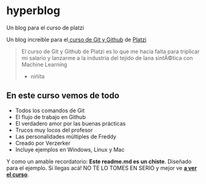 # hyperblog
Un blog para el curso de platzi

Un blog increíble para el[ curso de Git y Github](https://platzi.com/cursos/git-github/ " curso de Git y Github") de [Platzi](https://platzi.com/ "Platzi")
> El curso de Git y Github de Platzi es lo que me hacía falta para triplicar mi salario y lanzarme a la industria del tejido de lana sintÃ©tica con Machine Learning
> - niñita

## En este curso vemos de todo
* Todos los comandos de Git
* El flujo de trabajo en Github
* El verdadero amor por las buenas prácticas
* Trucos muy locos del profesor
* Las personalidades múltiples de Freddy
* Creado por Verzerker
* Incluye ejemplos en Windows, Linux y Mac


Y como un amable recordatorio: **Este readme.md es un chiste**.  Diseñado para el ejemplo. Si llegas acá! NO TE LO TOMES EN SERIO y mejor ve [**a ver el curso**](https://platzi.com/cursos/git-github/ "a ver el curso").